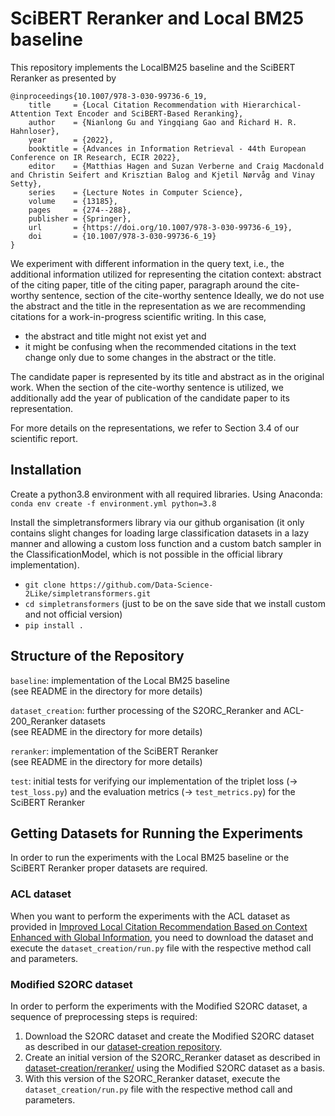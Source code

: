 # SciBERT Reranker and Local BM25 baseline
This repository implements the LocalBM25 baseline and the SciBERT Reranker as presented by
```
@inproceedings{10.1007/978-3-030-99736-6_19,
    title     = {Local Citation Recommendation with Hierarchical-Attention Text Encoder and SciBERT-Based Reranking},
    author    = {Nianlong Gu and Yingqiang Gao and Richard H. R. Hahnloser},
    year      = {2022},
    booktitle = {Advances in Information Retrieval - 44th European Conference on IR Research, ECIR 2022},
    editor    = {Matthias Hagen and Suzan Verberne and Craig Macdonald and Christin Seifert and Krisztian Balog and Kjetil Nørvåg and Vinay Setty},
    series    = {Lecture Notes in Computer Science},
    volume    = {13185},
    pages     = {274--288},
    publisher = {Springer},
    url       = {https://doi.org/10.1007/978-3-030-99736-6_19},
    doi       = {10.1007/978-3-030-99736-6_19}
}
```

We experiment with different information in the query text, i.e., the additional information utilized for representing the citation context: abstract of the citing paper, title of the citing paper, paragraph around the cite-worthy sentence, section of the cite-worthy sentence 
Ideally, we do not use the abstract and the title in the representation as we are recommending citations for a work-in-progress scientific writing. In this case,
- the abstract and title might not exist yet and
- it might be confusing when the recommended citations in the text change only due to some changes in the abstract or the title.

The candidate paper is represented by its title and abstract as in the original work. When the section of the cite-worthy sentence is utilized, we additionally add the year of publication of the candidate paper to its representation.

For more details on the representations, we refer to Section 3.4 of our scientific report.

## Installation
Create a python3.8 environment with all required libraries. Using Anaconda:
`conda env create -f environment.yml python=3.8`

Install the simpletransformers library via our github organisation (it only contains slight changes for loading large classification datasets in a lazy manner
and allowing a custom loss function and a custom batch sampler in the ClassificationModel, which is not possible in the official library implementation).
- `git clone https://github.com/Data-Science-2Like/simpletransformers.git`  
- `cd simpletransformers` (just to be on the save side that we install custom and not official version)
- `pip install .`

## Structure of the Repository
`baseline`: implementation of the Local BM25 baseline   
(see README in the directory for more details)

`dataset_creation`: further processing of the S2ORC_Reranker and ACL-200_Reranker datasets  
(see README in the directory for more details)

`reranker`: implementation of the SciBERT Reranker  
(see README in the directory for more details)

`test`: initial tests for verifying our implementation of the triplet loss (&rarr; `test_loss.py`) and the evaluation metrics (&rarr; `test_metrics.py`) for the SciBERT Reranker

## Getting Datasets for Running the Experiments
In order to run the experiments with the Local BM25 baseline or the SciBERT Reranker proper datasets are required.
### ACL dataset
When you want to perform the experiments with the ACL dataset as provided in
[Improved Local Citation Recommendation Based on Context Enhanced with Global Information](https://aclanthology.org/2020.sdp-1.11/),
you need to download the dataset and execute the `dataset_creation/run.py` file with the respective method call and parameters.
### Modified S2ORC dataset
In order to perform the experiments with the Modified S2ORC dataset, a sequence of preprocessing steps is required:
1. Download the S2ORC dataset and create the Modified S2ORC dataset as described in our [dataset-creation repository](https://github.com/Data-Science-2Like/dataset-creation).
2. Create an initial version of the S2ORC_Reranker dataset as described in [dataset-creation/reranker/](https://github.com/Data-Science-2Like/dataset-creation/blob/main/reranker/) using the Modified S2ORC dataset as a basis.
3. With this version of the S2ORC_Reranker dataset, execute the `dataset_creation/run.py` file with the respective method call and parameters.